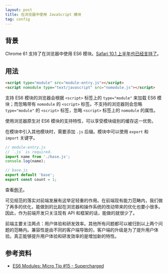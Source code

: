 ```yaml
---
layout: post
title: 在浏览器中使用 JavaScript 模块
tag: config
---
```


## 背景

Chrome 61 支持了在浏览器中使用 ES6 模块。[Safari 10.1 上半年也已经支持了](http://caniuse.com/#search=module)。

## 用法

```html
<script type="module" src="module-entry.js"></script>
<script nomodule type="text/javascript" src="nomodule.js"></script>
```

支持 ES6 模块的浏览器会根据 `<script>` 标签上的 `type="module"` 来加载 ES6 模块；而忽略带有 `nomodule` 的 `<script>` 标签。不支持的浏览器则会忽略 `type="module"` 的 `<script>` 标签，忽略 `<script>` 标签上的 `nomodule` 的属性。

使用浏览器原生对 ES6 模块的支持特性，可以享受模块级别的缓存这一优势。

在模块中引入其他模块时，需要添加 `.js` 后缀。模块中可以使用 `export` 和 `import` 关键字。

```js
// module-entry.js
// `.js` is required.
import name from './base.js';
console.log(name);
```

```js
// base.js
export default 'base';
export const count = 1;
```

查看[例子](https://vivaxy.github.io/course/native-api/script-type-module/)。

可见规范的落实对前端发展有这举足轻重的作用。在前端现有能力范畴内，我们做了再多的优化，能做到的比起在浏览器和操作系统的改动带来的优化也要小很多。因此，作为前端开发只关注现有 API 和框架的话，能做的就很少了。

前端主要关注两点：用户体验和研发效率。其他所有问题都可以被归到以上两个问题的范畴内。兼容性是由不同的客户端导致的，客户端的升级是为了提升用户体验。真正能够提升用户体验和研发效率的是增加新的特性。

## 参考资料

- [ES6 Modules: Micro Tip #15 - Supercharged](https://www.youtube.com/watch?v=GWmO88hBbKY)
